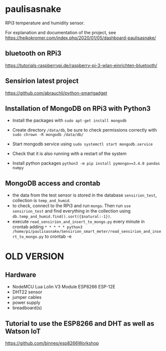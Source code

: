 # paulisasnake

RPi3 temperature and humidity sensor.

For explanation and documentation of the project, see https://heikokromer.com/index.php/2020/01/05/dashboard-paulisasnake/



## bluetooth on RPi3
https://tutorials-raspberrypi.de/raspberry-pi-3-wlan-einrichten-bluetooth/

## Sensirion latest project
https://github.com/abrauchli/python-smartgadget

## Installation of MongoDB on RPi3 with Python3
- Install the packages with `sudo apt-get install mongodb`

- Create directory `/data/db`, be sure to check permissions correctly with `sudo chrown -R mongodb /data/db/`

- Start mongodb service using `sudo systemctl start mongodb.service`

- Check that it is also running with a restart of the system

- Install python packages `python3 -m pip install pymongo==3.4.0 pandas numpy`

## MongoDB access and crontab

- the data from the test sensor is stored in the database `sensirion_test`, collection is `temp_and_humid`.
- to check, connect to the RPi3 and run `mongo`. Then run `use sensirion_test` and find everything in the collection using `db.temp_and_humid.find().sort({$natural:-1})`.
- execute `read_sensirion_and_insert_to_mongo.py` every minute in crontab adding `* * * * * python3 /home/pi/paulisasnake/Sensirion_smart_meter/read_sensirion_and_insert_to_mongo.py` to crontab -e

# OLD VERSION

## Hardware

- NodeMCU Lua Lolin V3 Module ESP8266 ESP-12E
- DHT22 sensor
- jumper cables
- power supply
- breadboard(s)

## Tutorial to use the ESP8266 and DHT as well as Watson IoT

https://github.com/binnes/esp8266Workshop
